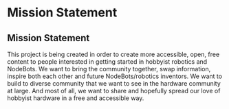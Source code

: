 # Mission Statement

## Mission Statement

This project is being created in order to create more accessible, open, free content to people interested in getting started in hobbyist robotics and NodeBots. We want to bring the community together, swap information, inspire both each other and future NodeBots/robotics inventors. We want to build to diverse community that we want to see in the hardware community at large. And most of all, we want to share and hopefully spread our love of hobbyist hardware in a free and accessible way.

